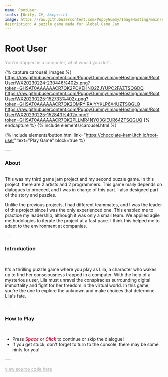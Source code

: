```yaml
---
name: RootUser
tools: [Unity, C#, Aseprite]
image: https://raw.githubusercontent.com/PuppyGummy/ImageHosting/main/RootUser/RootOS.png?token=GHSAT0AAAAAACR7QK2PEBVWDF34EQLNXPGIZTSQLKQ
description: A puzzle game made for Global Game Jam
---
```


# Root User

<p style="color:DarkGrey">
You're trapped in a computer, what would you do? ...
</p>

{% capture carousel_images %}
https://raw.githubusercontent.com/PuppyGummy/ImageHosting/main/RootUser/WX20230224-230446%402x.png?token=GHSAT0AAAAAACR7QK2POKEHNQ2ZJYUPC2FAZTSQGDQ
https://raw.githubusercontent.com/PuppyGummy/ImageHosting/main/RootUser/WX20230225-152733%402x.png?token=GHSAT0AAAAAACR7QK2OMRYIRAIYYKLP6X4UZTSQGLQ
https://raw.githubusercontent.com/PuppyGummy/ImageHosting/main/RootUser/WX20230225-152843%402x.png?token=GHSAT0AAAAAACR7QK2PLLMR4NYO3GIEUR64ZTSQGUQ
{% endcapture %}
{% include elements/carousel.html %}

{% include elements/button.html link="https://chocolate-kami.itch.io/root-user" text="Play Game" block=true %}

<p class="text-center" style="color:DarkGrey">
---
</p>

<h3 class="text-center">
About
</h3>

<br>
This was my third game jam project and my second puzzle game. In this project, there are 2 artists and 2 programmers. This game maily depends on dialogues to proceed, and I was in charge of this part. I also designed part of the story and puzzles.

Unlike the previous projects, I had different teammates, and I was the leader of this project since I was the only experienced one. This enabled me to practice my leadership, although it was only a small team. We applied agile methodologies to iterate the project at a fast pace. I think this helped me to adapt to the environment at companies.
<br>

<p class="text-center" style="color:DarkGrey">
---
</p>

<h3 class="text-center"> 
Introduction
</h3>
<br>

It's a thrilling puzzle game where you play as Lila, a character who wakes up to find her consciousness trapped in a computer. With the help of a mysterious user, Lila must unravel the conspiracies surrounding digital immortality and fight for her freedom in the virtual world. In this game, you're the one to explore the unknown and make choices that determine Lila's fate.

<p class="text-center" style="color:DarkGrey">
---
</p>

<h3 class="text-center"> 
How to Play
</h3>
<br>
 
+ Press <font color=Crimson><b><i>Space</i></b></font> or <font color=Crimson><b><i>Click</i></b></font> to continue or skip the dialogue!
+ If you get stuck, don't forget to turn to the console, there may be some hints for you!

<p class="text-center" style="color:DarkGrey">
---
</p>

<div class="text-center">
<a style="color:DarkGrey" href="https://github.com/PuppyGummy/RootUser">
view source code here
</a>
</div>